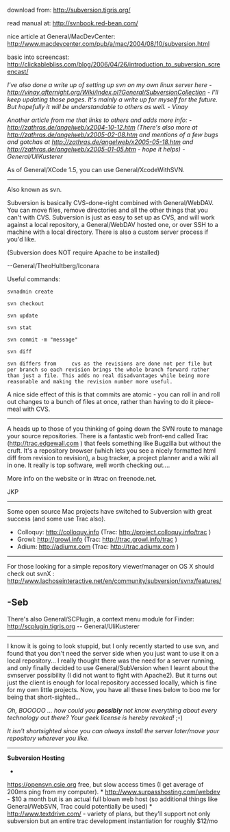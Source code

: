 

download from: http://subversion.tigris.org/

read manual at: http://svnbook.red-bean.com/

nice article at General/MacDevCenter: http://www.macdevcenter.com/pub/a/mac/2004/08/10/subversion.html

basic into screencast: http://clickablebliss.com/blog/2006/04/26/introduction_to_subversion_screencast/

*I've also done a write up of setting up svn on my own linux server here - http://vinay.afternight.org/Wiki/index.pl?General/SubversionCollection - I'll keep updating those pages.   It's mainly a write up for myself for the future.  But hopefully it will be understandable to others as well.  - Vinay*

*Another article from me that links to others and adds more info: - http://zathras.de/angelweb/x2004-10-12.htm (There's also more at http://zathras.de/angelweb/x2005-02-08.htm and mentions of a few bugs and gotchas at http://zathras.de/angelweb/x2005-05-18.htm and http://zathras.de/angelweb/x2005-01-05.htm - hope it helps)  - General/UliKusterer*

As of General/XCode 1.5, you can use General/XcodeWithSVN.

----

Also known as svn.

Subversion is basically CVS-done-right combined with General/WebDAV. You can move files, remove directories and all the other things that you can't with CVS. Subversion is just as easy to set up as CVS, and will work against a local repository, a General/WebDAV hosted one, or over SSH to a machine with a local directory. There is also a custom server process if you'd like.

(Subversion does NOT require Apache to be installed)

--General/TheoHultberg/Iconara

Useful commands:

    svnadmin create

    svn checkout

    svn update

    svn stat

    svn commit -m "message"

    svn diff

    svn differs from     cvs as the revisions are done not per file but per branch so each revision brings the whole branch forward rather than just a file. This adds no real disadvantages while being more reasonable and making the revision number more useful.

A nice side effect of this is that commits are atomic - you can roll in and roll out changes to a bunch of files  at once, rather than having to do it piece-meal with CVS.

----

A heads up to those of you thinking of going down the SVN route to manage your source repositories.  There is a fantastic web front-end called Trac (http://trac.edgewall.com ) that feels something like Bugzilla but without the cruft.  It's a repository browser (which lets you see a nicely formatted html diff from revision to revision), a bug tracker, a project planner and a wiki all in one.  It really is top software, well worth checking out....

More info on the website or in #trac on freenode.net.  

JKP


----

Some open source Mac projects have switched to Subversion with great success (and some use Trac also).


* Colloquy: http://colloquy.info (Trac: http://project.colloquy.info/trac )
* Growl: http://growl.info (Trac: http://trac.growl.info/trac )
* Adium: http://adiumx.com (Trac: http://trac.adiumx.com )


---- 

For those looking for a simple repository viewer/manager on OS X should check out svnX : http://www.lachoseinteractive.net/en/community/subversion/svnx/features/

-Seb
----


There's also General/SCPlugin, a context menu module for Finder: http://scplugin.tigris.org -- General/UliKusterer

----

I know it is going to look stuppid, but I only recently started to use svn, and found that you don't need the server side when you just want to use it on a local repository... I really thought there was the need for a server running, and only finally decided to use General/SubVersion when I learnt about the svnserver possibility (I did not want to fight with Apache2). But it turns out just the client is enough for local repository accessed locally, which is fine for my own little projects. Now, you have all these lines below to boo me for being that short-sighted...

*Oh, BOOOOO ... how could you **possibly** not know everything about every technology out there? Your geek license is hereby revoked!* ;-)

*It isn't shortsighted since you can always install the server later/move your repository wherever you like.*

----

**Subversion Hosting**


*
https://opensvn.csie.org free, but slow access times (I get average of 200ms ping from my computer).
*
http://www.surpasshosting.com/webdev - $10 a month but is an actual full blown web host (so additional things like General/WebSVN, Trac could potentially be used)
*
http://www.textdrive.com/ - variety of plans, but they'll support not only subversion but an entire trac development instantiation for roughly $12/mo